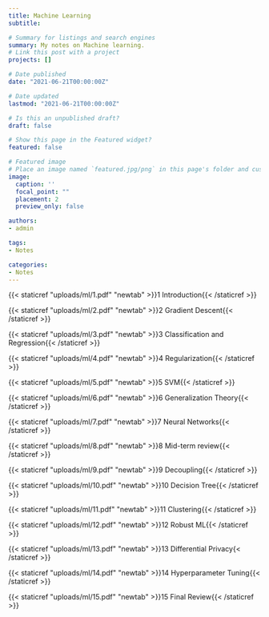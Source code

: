 ```yaml
---
title: Machine Learning
subtitle: 

# Summary for listings and search engines
summary: My notes on Machine learning.
# Link this post with a project
projects: []

# Date published
date: "2021-06-21T00:00:00Z"

# Date updated
lastmod: "2021-06-21T00:00:00Z"

# Is this an unpublished draft?
draft: false

# Show this page in the Featured widget?
featured: false

# Featured image
# Place an image named `featured.jpg/png` in this page's folder and customize its options here.
image:
  caption: ''
  focal_point: ""
  placement: 2
  preview_only: false

authors:
- admin

tags:
- Notes

categories:
- Notes
---
```


{{< staticref "uploads/ml/1.pdf" "newtab" >}}1 Introduction{{< /staticref >}}

{{< staticref "uploads/ml/2.pdf" "newtab" >}}2 Gradient Descent{{< /staticref >}}

{{< staticref "uploads/ml/3.pdf" "newtab" >}}3 Classification and Regression{{< /staticref >}}

{{< staticref "uploads/ml/4.pdf" "newtab" >}}4 Regularization{{< /staticref >}}

{{< staticref "uploads/ml/5.pdf" "newtab" >}}5 SVM{{< /staticref >}}

{{< staticref "uploads/ml/6.pdf" "newtab" >}}6 Generalization Theory{{< /staticref >}}

{{< staticref "uploads/ml/7.pdf" "newtab" >}}7 Neural Networks{{< /staticref >}}

{{< staticref "uploads/ml/8.pdf" "newtab" >}}8 Mid-term review{{< /staticref >}}

{{< staticref "uploads/ml/9.pdf" "newtab" >}}9 Decoupling{{< /staticref >}}

{{< staticref "uploads/ml/10.pdf" "newtab" >}}10 Decision Tree{{< /staticref >}}

{{< staticref "uploads/ml/11.pdf" "newtab" >}}11 Clustering{{< /staticref >}}

{{< staticref "uploads/ml/12.pdf" "newtab" >}}12 Robust ML{{< /staticref >}}

{{< staticref "uploads/ml/13.pdf" "newtab" >}}13 Differential Privacy{< /staticref >}}

{{< staticref "uploads/ml/14.pdf" "newtab" >}}14 Hyperparameter Tuning{{< /staticref >}}

{{< staticref "uploads/ml/15.pdf" "newtab" >}}15 Final Review{{< /staticref >}}